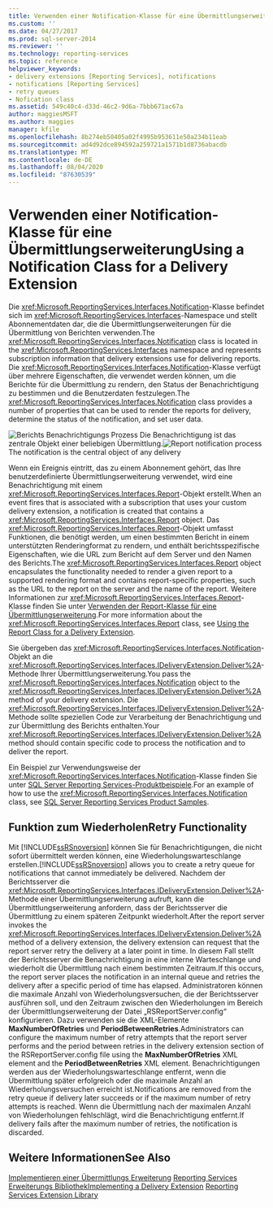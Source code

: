 ```yaml
---
title: Verwenden einer Notification-Klasse für eine Übermittlungserweiterung | Microsoft-Dokumentation
ms.custom: ''
ms.date: 04/27/2017
ms.prod: sql-server-2014
ms.reviewer: ''
ms.technology: reporting-services
ms.topic: reference
helpviewer_keywords:
- delivery extensions [Reporting Services], notifications
- notifications [Reporting Services]
- retry queues
- Nofication class
ms.assetid: 549c40c4-d33d-46c2-9d6a-7bbb671ac67a
author: maggiesMSFT
ms.author: maggies
manager: kfile
ms.openlocfilehash: 8b274eb50405a02f4995b953611e50a234b11eab
ms.sourcegitcommit: ad4d92dce894592a259721a1571b1d8736abacdb
ms.translationtype: MT
ms.contentlocale: de-DE
ms.lasthandoff: 08/04/2020
ms.locfileid: "87630539"
---
```

# <a name="using-a-notification-class-for-a-delivery-extension"></a><span data-ttu-id="a9979-102">Verwenden einer Notification-Klasse für eine Übermittlungserweiterung</span><span class="sxs-lookup"><span data-stu-id="a9979-102">Using a Notification Class for a Delivery Extension</span></span>
  <span data-ttu-id="a9979-103">Die <xref:Microsoft.ReportingServices.Interfaces.Notification>-Klasse befindet sich im <xref:Microsoft.ReportingServices.Interfaces>-Namespace und stellt Abonnementdaten dar, die die Übermittlungserweiterungen für die Übermittlung von Berichten verwenden.</span><span class="sxs-lookup"><span data-stu-id="a9979-103">The <xref:Microsoft.ReportingServices.Interfaces.Notification> class is located in the <xref:Microsoft.ReportingServices.Interfaces> namespace and represents subscription information that delivery extensions use for delivering reports.</span></span> <span data-ttu-id="a9979-104">Die <xref:Microsoft.ReportingServices.Interfaces.Notification>-Klasse verfügt über mehrere Eigenschaften, die verwendet werden können, um die Berichte für die Übermittlung zu rendern, den Status der Benachrichtigung zu bestimmen und die Benutzerdaten festzulegen.</span><span class="sxs-lookup"><span data-stu-id="a9979-104">The <xref:Microsoft.ReportingServices.Interfaces.Notification> class provides a number of properties that can be used to render the reports for delivery, determine the status of the notification, and set user data.</span></span>

 <span data-ttu-id="a9979-105">![Berichts Benachrichtigungs Prozess](../../media/bk-ext-03.gif "Berichtsbenachrichtigungsprozess") Die Benachrichtigung ist das zentrale Objekt einer beliebigen Übermittlung.</span><span class="sxs-lookup"><span data-stu-id="a9979-105">![Report notification process](../../media/bk-ext-03.gif "Report notification process") The notification is the central object of any delivery</span></span>

 <span data-ttu-id="a9979-106">Wenn ein Ereignis eintritt, das zu einem Abonnement gehört, das Ihre benutzerdefinierte Übermittlungserweiterung verwendet, wird eine Benachrichtigung mit einem <xref:Microsoft.ReportingServices.Interfaces.Report>-Objekt erstellt.</span><span class="sxs-lookup"><span data-stu-id="a9979-106">When an event fires that is associated with a subscription that uses your custom delivery extension, a notification is created that contains a <xref:Microsoft.ReportingServices.Interfaces.Report> object.</span></span> <span data-ttu-id="a9979-107">Das <xref:Microsoft.ReportingServices.Interfaces.Report>-Objekt umfasst Funktionen, die benötigt werden, um einen bestimmten Bericht in einem unterstützten Renderingformat zu rendern, und enthält berichtsspezifische Eigenschaften, wie die URL zum Bericht auf dem Server und den Namen des Berichts.</span><span class="sxs-lookup"><span data-stu-id="a9979-107">The <xref:Microsoft.ReportingServices.Interfaces.Report> object encapsulates the functionality needed to render a given report to a supported rendering format and contains report-specific properties, such as the URL to the report on the server and the name of the report.</span></span> <span data-ttu-id="a9979-108">Weitere Informationen zur <xref:Microsoft.ReportingServices.Interfaces.Report>-Klasse finden Sie unter [Verwenden der Report-Klasse für eine Übermittlungserweiterung](../delivery-extension/using-the-report-class-for-a-delivery-extension.md).</span><span class="sxs-lookup"><span data-stu-id="a9979-108">For more information about the <xref:Microsoft.ReportingServices.Interfaces.Report> class, see [Using the Report Class for a Delivery Extension](../delivery-extension/using-the-report-class-for-a-delivery-extension.md).</span></span>

 <span data-ttu-id="a9979-109">Sie übergeben das <xref:Microsoft.ReportingServices.Interfaces.Notification>-Objekt an die <xref:Microsoft.ReportingServices.Interfaces.IDeliveryExtension.Deliver%2A>-Methode Ihrer Übermittlungserweiterung.</span><span class="sxs-lookup"><span data-stu-id="a9979-109">You pass the <xref:Microsoft.ReportingServices.Interfaces.Notification> object to the <xref:Microsoft.ReportingServices.Interfaces.IDeliveryExtension.Deliver%2A> method of your delivery extension.</span></span> <span data-ttu-id="a9979-110">Die <xref:Microsoft.ReportingServices.Interfaces.IDeliveryExtension.Deliver%2A>-Methode sollte speziellen Code zur Verarbeitung der Benachrichtigung und zur Übermittlung des Berichts enthalten.</span><span class="sxs-lookup"><span data-stu-id="a9979-110">Your <xref:Microsoft.ReportingServices.Interfaces.IDeliveryExtension.Deliver%2A> method should contain specific code to process the notification and to deliver the report.</span></span>

 <span data-ttu-id="a9979-111">Ein Beispiel zur Verwendungsweise der <xref:Microsoft.ReportingServices.Interfaces.Notification>-Klasse finden Sie unter [SQL Server Reporting Services-Produktbeispiele](https://go.microsoft.com/fwlink/?LinkId=177889).</span><span class="sxs-lookup"><span data-stu-id="a9979-111">For an example of how to use the <xref:Microsoft.ReportingServices.Interfaces.Notification> class, see [SQL Server Reporting Services Product Samples](https://go.microsoft.com/fwlink/?LinkId=177889).</span></span>

## <a name="retry-functionality"></a><span data-ttu-id="a9979-112">Funktion zum Wiederholen</span><span class="sxs-lookup"><span data-stu-id="a9979-112">Retry Functionality</span></span>
 <span data-ttu-id="a9979-113">Mit [!INCLUDE[ssRSnoversion](../../../includes/ssrsnoversion-md.md)] können Sie für Benachrichtigungen, die nicht sofort übermittelt werden können, eine Wiederholungswarteschlange erstellen.</span><span class="sxs-lookup"><span data-stu-id="a9979-113">[!INCLUDE[ssRSnoversion](../../../includes/ssrsnoversion-md.md)] allows you to create a retry queue for notifications that cannot immediately be delivered.</span></span> <span data-ttu-id="a9979-114">Nachdem der Berichtsserver die <xref:Microsoft.ReportingServices.Interfaces.IDeliveryExtension.Deliver%2A>-Methode einer Übermittlungserweiterung aufruft, kann die Übermittlungserweiterung anfordern, dass der Berichtsserver die Übermittlung zu einem späteren Zeitpunkt wiederholt.</span><span class="sxs-lookup"><span data-stu-id="a9979-114">After the report server invokes the <xref:Microsoft.ReportingServices.Interfaces.IDeliveryExtension.Deliver%2A> method of a delivery extension, the delivery extension can request that the report server retry the delivery at a later point in time.</span></span> <span data-ttu-id="a9979-115">In diesem Fall stellt der Berichtsserver die Benachrichtigung in eine interne Warteschlange und wiederholt die Übermittlung nach einem bestimmten Zeitraum.</span><span class="sxs-lookup"><span data-stu-id="a9979-115">If this occurs, the report server places the notification in an internal queue and retries the delivery after a specific period of time has elapsed.</span></span> <span data-ttu-id="a9979-116">Administratoren können die maximale Anzahl von Wiederholungsversuchen, die der Berichtsserver ausführen soll, und den Zeitraum zwischen den Wiederholungen im Bereich der Übermittlungserweiterung der Datei „RSReportServer.config“ konfigurieren. Dazu verwenden sie die XML-Elemente **MaxNumberOfRetries** und **PeriodBetweenRetries**.</span><span class="sxs-lookup"><span data-stu-id="a9979-116">Administrators can configure the maximum number of retry attempts that the report server performs and the period between retries in the delivery extension section of the RSReportServer.config file using the **MaxNumberOfRetries** XML element and the **PeriodBetweenRetries** XML element.</span></span> <span data-ttu-id="a9979-117">Benachrichtigungen werden aus der Wiederholungswarteschlange entfernt, wenn die Übermittlung später erfolgreich oder die maximale Anzahl an Wiederholungsversuchen erreicht ist.</span><span class="sxs-lookup"><span data-stu-id="a9979-117">Notifications are removed from the retry queue if delivery later succeeds or if the maximum number of retry attempts is reached.</span></span> <span data-ttu-id="a9979-118">Wenn die Übermittlung nach der maximalen Anzahl von Wiederholungen fehlschlägt, wird die Benachrichtigung entfernt.</span><span class="sxs-lookup"><span data-stu-id="a9979-118">If delivery fails after the maximum number of retries, the notification is discarded.</span></span>

## <a name="see-also"></a><span data-ttu-id="a9979-119">Weitere Informationen</span><span class="sxs-lookup"><span data-stu-id="a9979-119">See Also</span></span>
 <span data-ttu-id="a9979-120">[Implementieren einer Übermittlungs Erweiterung](../delivery-extension/implementing-a-delivery-extension.md) [Reporting Services Erweiterungs Bibliothek](../reporting-services-extension-library.md)</span><span class="sxs-lookup"><span data-stu-id="a9979-120">[Implementing a Delivery Extension](../delivery-extension/implementing-a-delivery-extension.md) [Reporting Services Extension Library](../reporting-services-extension-library.md)</span></span>


